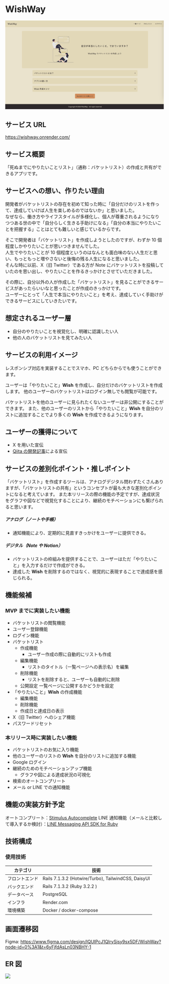 # WishWay

![top_page](/app/assets/images/top_page.png)

## サービス URL

https://wishway.onrender.com/

## サービス概要

「死ぬまでにやりたいことリスト」（通称：バケットリスト）の作成と共有ができるアプリです。<br>

## サービスへの想い、作りたい理由

開発者がバケットリストの存在を初めて知った時に「自分だけのリストを作って、達成していけば人生を楽しめるのではないか」と思いました。<br>
なぜなら、働き方やライフスタイルが多様化し、個人が尊重されるようになりつつある世の中で「自分らしく生きる手助けになる」「自分の本当にやりたいことを把握する」ことはとても難しいと感じているからです。<br>

そこで開発者は「バケットリスト」を作成しようとしたのですが、わずか 10 個程度しかやりたいことが思いつきませんでした。<br>
人生でやりたいことが 10 個程度というのはなんとも面白味のない人生だと思い、もっともっと増やさないと後悔の残る人生になると思いました。<br>
そんな時に以前、X（旧 Twitter）である方が Note にバケットリストを投稿していたのを思い出し、やりたいことを作るきっかけとさせていただきました。<br>

その際に、自分以外の人が作成した「バケットリスト」を見ることができるサービスがあったらいいなと思ったことが作成のきっかけです。<br>
ユーザーにとって「人生で本当にやりたいこと」を考え、達成していく手助けができるサービスにしていきたいです。

## 想定されるユーザー層

- 自分のやりたいことを視覚化し、明確に認識したい人
- 他の人のバケットリストを見てみたい人

## サービスの利用イメージ

レスポンシブ対応を実装することでスマホ、PC どちらからでも使うことができます。

ユーザーは「やりたいこと」**Wish** を作成し、自分だけのバケットリストを作成します。
他のユーザーのバケットリストはログイン無しでも閲覧が可能です。<br>

バケットリストを他のユーザーに見られたくないユーザーは非公開にすることができます。
また、他のユーザーのリストから「やりたいこと」**Wish** を自分のリストに追加することでより多くの **Wish** を作成できるようになります。

## ユーザーの獲得について

- X を用いた宣伝
- [Qiita の開発記事](https://qiita.com/sumisumi2000/items/9e5184c7f5616961e5e2)による宣伝

## サービスの差別化ポイント・推しポイント

「バケットリスト」を作成するツールは、アナログデジタル問わずたくさんありますが、「バケットリストの共有」というコンセプトが最も大きな差別化ポイントになると考えています。
また本リリースの際の機能の予定ですが、達成状況をグラフや図などで視覚化することにより、継続のモチベーションにも繋げられると思います。

##### アナログ（ノートや手帳）

- 通知機能により、定期的に見直すきっかけをユーザーに提供できる。

##### デジタル（Note や Notion）

- バケットリストの枠組みを提供することで、ユーザーはただ「やりたいこと」を入力するだけで作成ができる。
- 達成した **Wish** を削除するのではなく、視覚的に表現することで達成感を感じられる。

## 機能候補

### MVP までに実装したい機能

- バケットリストの閲覧機能
- ユーザー登録機能
- ログイン機能
- バケットリスト
  - 作成機能
    - ユーザー作成の際に自動的にリストも作成
  - 編集機能
    - リストのタイトル（一覧ページへの表示名）を編集
  - 削除機能
    - リストを削除すると、ユーザーも自動的に削除
  - 公開設定
    一覧ページに公開するかどうかを設定
- 「やりたいこと」**Wish** の作成機能
  - 編集機能
  - 削除機能
  - 作成日と達成日の表示
- X（旧 Twitter）へのシェア機能
- パスワードリセット

### 本リリース時に実装したい機能

- バケットリストのお気に入り機能
- 他のユーザーのリストの **Wish** を自分のリストに追加する機能
- Google ログイン
- 継続のためのモチベーションアップ機能
  - グラフや図による達成状況の可視化
- 検索のオートコンプリート
- メール or LINE での通知機能

## 機能の実装方針予定

オートコンプリート：[Stimulus Autocomplete](https://github.com/afcapel/stimulus-autocomplete)
LINE 通知機能（メールと比較して導入するか検討）：[LINE Messaging API SDK for Ruby](https://github.com/line/line-bot-sdk-ruby)

## 技術構成

### 使用技術

| カテゴリ       | 技術                                                |
| -------------- | --------------------------------------------------- |
| フロントエンド | Rails 7.1.3.2 (Hotwire/Turbo), TailwindCSS, DaisyUI |
| バックエンド   | Rails 7.1.3.2 (Ruby 3.2.2 )                         |
| データベース   | PostgreSQL                                          |
| インフラ       | Render.com                                          |
| 環境構築       | Docker / docker-compose                             |

## 画面遷移図

Figma: https://www.figma.com/design/IQUIPcJ1QIrySjsy9sx5DF/WishWay?node-id=0%3A1&t=6yFjfdAsLn03NBHY-1

## ER 図

![](https://i.gyazo.com/979f5cd09cd6c3627d16ee9c5b81a940.png)
